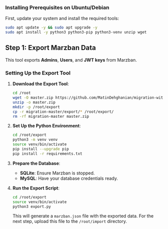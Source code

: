 ### Installing Prerequisites on Ubuntu/Debian

First, update your system and install the required tools:

```bash
sudo apt update -y && sudo apt upgrade -y
sudo apt install -y python3 python3-pip python3-venv unzip wget
```

## Step 1: Export Marzban Data

This tool exports **Admins**, **Users**, and **JWT keys** from Marzban.

### Setting Up the Export Tool

1. **Download the Export Tool**:
   ```bash
   cd /root
   wget -O master.zip https://github.com/MatinDehghanian/migration-without_hashusername/archive/refs/heads/master.zip
   unzip -o master.zip
   mkdir -p /root/export
   cp -r migration-master/export/* /root/export/
   rm -rf migration-master master.zip
   ```

2. **Set Up the Python Environment**:
   ```bash
   cd /root/export
   python3 -m venv venv
   source venv/bin/activate
   pip install --upgrade pip
   pip install -r requirements.txt
   ```

3. **Prepare the Database**:
   - **SQLite**: Ensure Marzban is stopped.
   - **MySQL**: Have your database credentials ready.

4. **Run the Export Script**:
   ```bash
   cd /root/export
   source venv/bin/activate
   python3 export.py
   ```

   This will generate a `marzban.json` file with the exported data. For the next step, upload this file to the `/root/import` directory.
